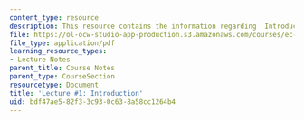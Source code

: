 ```yaml
---
content_type: resource
description: This resource contains the information regarding  Introduction.
file: https://ol-ocw-studio-app-production.s3.amazonaws.com/courses/ec-701j-d-lab-i-development-fall-2009/bdf47ae582f33c930c638a58cc1264b4_MITEC_701JF09_lec01_nb.pdf
file_type: application/pdf
learning_resource_types:
- Lecture Notes
parent_title: Course Notes
parent_type: CourseSection
resourcetype: Document
title: 'Lecture #1: Introduction'
uid: bdf47ae5-82f3-3c93-0c63-8a58cc1264b4
---
```

